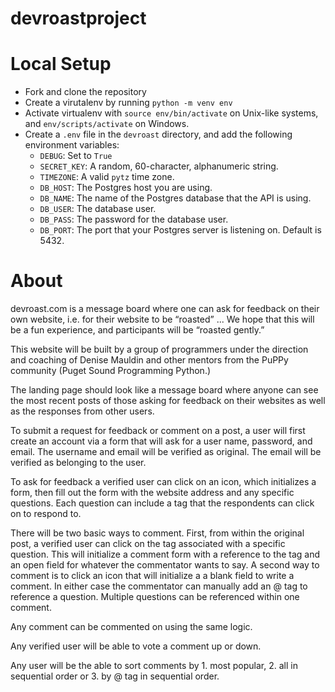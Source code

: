 # devroastproject

# Local Setup

- Fork and clone the repository 
- Create a virutalenv by running `python -m venv env`
- Activate virtualenv with `source env/bin/activate` on Unix-like systems, and `env/scripts/activate` on Windows.
- Create a `.env` file in the `devroast` directory, and add the following environment variables:
    * `DEBUG`: Set to `True`
    * `SECRET_KEY`: A random, 60-character, alphanumeric string.
    * `TIMEZONE`: A valid `pytz` time zone.
    * `DB_HOST`: The Postgres host you are using.
    * `DB_NAME`: The name of the Postgres database that the API is using.
    * `DB_USER`: The database user.
    * `DB_PASS`: The password for the database user.
    * `DB_PORT`: The port that your Postgres server is listening on. Default is 5432.


# About

devroast.com is a message board where one can ask for feedback on their own website, i.e. for their website to be “roasted” ... We hope that this will be a fun experience, and participants will be “roasted gently.”

This website will be built by a group of programmers under the direction and coaching of Denise Mauldin and other mentors from the PuPPy community (Puget Sound Programming Python.)

The landing page should look like a message board where anyone can see the most recent posts of those asking for feedback on their websites as well as the responses from other users.

To submit a request for feedback or comment on a post, a user will first create an account via a form that will ask for a user name, password, and email. The username and email will be verified as original. The email will be verified as belonging to the user.

To ask for feedback a verified user can click on an icon, which initializes a form, then fill out the form with the website address and any specific questions. Each question can include a tag that the respondents can click on to respond to.

There will be two basic ways to comment. First, from within the original post, a verified user can click on the tag associated with a specific question. This will initialize a comment form with a reference to the tag and an open field for whatever the commentator wants to say. A second way to comment is to click an icon that will initialize a a blank field to write a comment. In either case the commentator can manually add an @ tag to reference a question. Multiple questions can be referenced within one comment.

Any comment can be commented on using the same logic.

Any verified user will be able to vote a comment up or down.

Any user will be the able to sort comments by 1. most popular, 2. all in sequential order or 3. by @ tag in sequential order.

